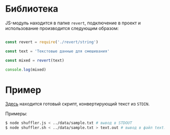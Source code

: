 # Библиотека

JS-модуль находится в папке `revert`, подключение в проект и использование производится следующим образом:

```javascript

const revert = require('./revert/string')

const text = 'Текстовые данные для смешивания'

const mixed = revert(text)

console.log(mixed)

```

# Пример

[Здесь](./shuffler.js) находится готовый скрипт, конвертирующий текст из `STDIN`.

Примеры:
```bash
$ node shuffler.js < ../data/sample.txt # вывод в STDOUT
$ node shuffler.sh < ../data/sample.txt > text.out # вывод в файл text.out
```
